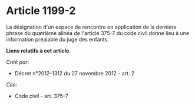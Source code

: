 # Article 1199-2

La désignation d'un espace de rencontre en application de la dernière phrase du quatrième alinéa de l'article 375-7 du code
civil donne lieu à une information préalable du juge des enfants.

**Liens relatifs à cet article**

_Créé par_:

  - Décret n°2012-1312 du 27 novembre 2012 - art. 2

_Cite_:

  - Code civil - art. 375-7
